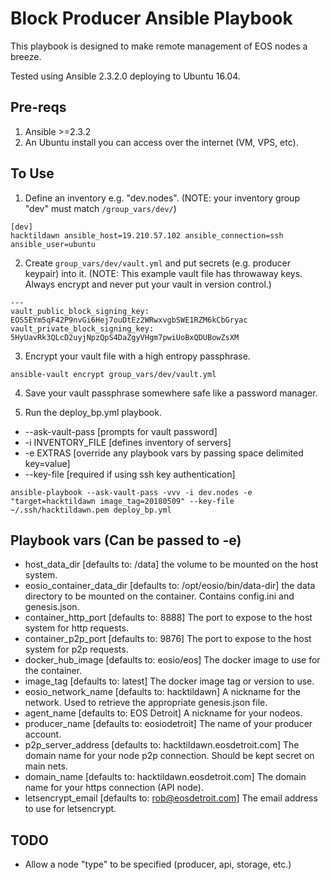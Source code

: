 # Block Producer Ansible Playbook

This playbook is designed to make remote management of EOS nodes a breeze.

Tested using Ansible 2.3.2.0 deploying to Ubuntu 16.04.

## Pre-reqs
1) Ansible >=2.3.2 
2) An Ubuntu install you can access over the internet (VM, VPS, etc).

## To Use
1) Define an inventory e.g. "dev.nodes". (NOTE: your inventory group "dev" must match `/group_vars/dev/`)
```
[dev]
hacktildawn ansible_host=19.210.57.102 ansible_connection=ssh ansible_user=ubuntu
```

2) Create `group_vars/dev/vault.yml` and put secrets (e.g. producer keypair) into it. (NOTE: This example vault file has throwaway keys. Always encrypt and never put your vault in version control.)
```
---
vault_public_block_signing_key: EOS5EYm5qF42P9nvGi6Hej7ouDtEz2WRwxvgbSWE1RZM6kCbGryac
vault_private_block_signing_key: 5HyUavRk3QLcD2uyjNpzQpS4DaZgyVHgm7pwiUoBxQDUBowZsXM
```

3) Encrypt your vault file with a high entropy passphrase. 
```
ansible-vault encrypt group_vars/dev/vault.yml
```

4) Save your vault passphrase somewhere safe like a password manager.

5) Run the deploy_bp.yml playbook.

 - --ask-vault-pass [prompts for vault password]
 - -i INVENTORY_FILE [defines inventory of servers]
 - -e EXTRAS [override any playbook vars by passing space delimited key=value]
 - --key-file [required if using ssh key authentication]

```
ansible-playbook --ask-vault-pass -vvv -i dev.nodes -e "target=hacktildawn image_tag=20180509" --key-file ~/.ssh/hacktildawn.pem deploy_bp.yml
```

## Playbook vars (Can be passed to -e)
 - host_data_dir [defaults to: /data] the volume to be mounted on the host system.
 - eosio_container_data_dir [defaults to: /opt/eosio/bin/data-dir] the data directory to be mounted on the container. Contains config.ini and genesis.json.
 - container_http_port [defaults to: 8888] The port to expose to the host system for http requests.
 - container_p2p_port [defaults to: 9876] The port to expose to the host system for p2p requests.
 - docker_hub_image [defaults to: eosio/eos] The docker image to use for the container.
 - image_tag [defaults to: latest] The docker image tag or version to use.
 - eosio_network_name [defaults to: hacktildawn] A nickname for the network. Used to retrieve the appropriate genesis.json file.
 - agent_name [defaults to: EOS Detroit] A nickname for your nodeos.
 - producer_name [defaults to: eosiodetroit] The name of your producer account.
 - p2p_server_address [defaults to: hacktildawn.eosdetroit.com] The domain name for your node p2p connection. Should be kept secret on main nets.
 - domain_name [defaults to: hacktildawn.eosdetroit.com] The domain name for your https connection (API node).
 - letsencrypt_email [defaults to: rob@eosdetroit.com] The email address to use for letsencrypt.

## TODO
 - Allow a node "type" to be specified (producer, api, storage, etc.)
